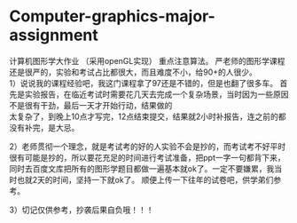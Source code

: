 # Computer-graphics-major-assignment
计算机图形学大作业
（采用openGL实现）
重点注意算法。
严老师的图形学课程还是很严的，实验和考试占比都很大，而且难度不小，给90+的人很少。  
1）说说我的课程经验吧，我这门课程拿了97还是不错的，但是也翻了很多车。
首先是实验报告，在临近考试时需要花几天去完成一个复杂场景，当时因为一些原因不是很有干劲，最后一天才开始行动，结果做的  
太复杂了，到晚上10点才写完，12点结束提交，结果就2小时补报告，连之前的都没有补完，是大忌。

2）老师贯彻一个理念，就是考试考的好的人实验不会是抄的，而考试考不好平时很有可能是抄的，所以要花充足的时间进行考试准备，把ppt一字一句都背下来，  
同时去百度文库把所有的图形学题目都做一遍基本就ok了。一定不要嫌累，我当时也就2天的时间，坚持一下就ok了。
顺便上传一下往年的试卷吧，供学弟们参考。


3）切记仅供参考，抄袭后果自负哦！！！
